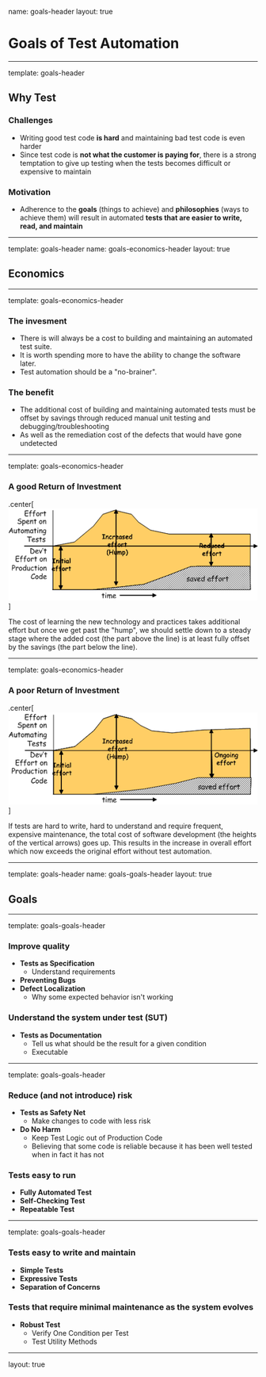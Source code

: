 name: goals-header
layout: true

# Goals of Test Automation

---
template: goals-header

## Why Test

### Challenges
* Writing good test code **is hard** and maintaining bad test code is even harder
* Since test code is **not what the customer is paying for**, there is a strong temptation to give up testing when the tests becomes difficult or expensive to maintain

### Motivation
* Adherence to the **goals** (things to achieve) and **philosophies** (ways to achieve them) will result in automated **tests that are easier to write, read, and maintain**

---
template: goals-header
name: goals-economics-header
layout: true

## Economics

---
template: goals-economics-header

### The invesment

* There is will always be a cost to building and maintaining an automated test suite. 
* It is worth spending more to have the ability to change the software later.
* Test automation should be a "no-brainer".

### The benefit

* The additional cost of building and maintaining automated tests must be offset by savings through reduced manual unit testing and debugging/troubleshooting
* As well as the remediation cost of the defects that would have gone undetected

---
template: goals-economics-header

### A good Return of Investment

.center[![](./img/goals-economics-good.gif)]

The cost of learning the new technology and practices takes additional effort but once we get past the "hump", we should settle down to a steady stage where the added cost (the part above the line) is at least fully offset by the savings (the part below the line).

---
template: goals-economics-header

### A poor Return of Investment

.center[![](./img/goals-economics-bad.gif)]

If tests are hard to write, hard to understand and require frequent, expensive maintenance, the total cost of software development (the heights of the vertical arrows) goes up. This results in the increase in overall effort which now exceeds the original effort without test automation.

---
template: goals-header
name: goals-goals-header
layout: true

## Goals

---
template: goals-goals-header

### Improve quality

* **Tests as Specification**
	* Understand requirements
* **Preventing Bugs**
* **Defect Localization**
	* Why some expected behavior isn't working

### Understand the system under test (SUT)

* **Tests as Documentation**
	* Tell us what should be the result for a given condition
	* Executable

---
template: goals-goals-header

### Reduce (and not introduce) risk

* **Tests as Safety Net**
	* Make changes to code with less risk
* **Do No Harm**
	* Keep Test Logic out of Production Code
	* Believing that some code is reliable because it has been well tested when in fact it has not

### Tests easy to run

* **Fully Automated Test**
* **Self-Checking Test**
* **Repeatable Test**

---
template: goals-goals-header

### Tests easy to write and maintain

* **Simple Tests**
* **Expressive Tests**
* **Separation of Concerns**

### Tests that require minimal maintenance as the system evolves

* **Robust Test**
	* Verify One Condition per Test
	* Test Utility Methods

---
layout: true